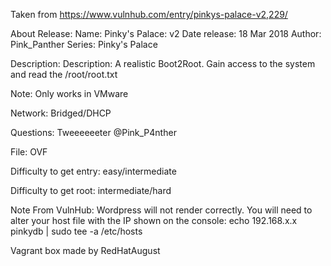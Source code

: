 Taken from https://www.vulnhub.com/entry/pinkys-palace-v2,229/ 

About Release:
    Name: Pinky's Palace: v2
    Date release: 18 Mar 2018
    Author: Pink_Panther
    Series: Pinky's Palace

Description:
Description: A realistic Boot2Root. Gain access to the system and read the /root/root.txt

Note: Only works in VMware

Network: Bridged/DHCP

Questions: Tweeeeeeter @Pink_P4nther

File: OVF

Difficulty to get entry: easy/intermediate

Difficulty to get root: intermediate/hard

Note From VulnHub: Wordpress will not render correctly. You will need to alter your host file with the IP shown on the console: echo 192.168.x.x pinkydb | sudo tee -a /etc/hosts

Vagrant box made by RedHatAugust
